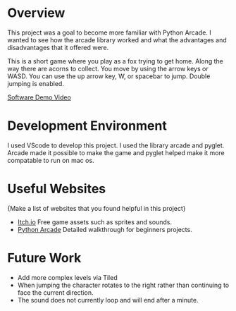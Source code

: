 # Overview

This project was a goal to become more familiar with Python Arcade. I wanted to see how the arcade library worked and what the advantages and disadvantages that it offered were. 

This is a short game where you play as a fox trying to get home. Along the way there are acorns to collect. You move by using the arrow keys or WASD. You can use the up arrow key, W, or spacebar to jump. Double jumping is enabled. 

[Software Demo Video](https://youtu.be/eV-5KUycRiQ)

# Development Environment

I used VScode to develop this project. I used the library arcade and pyglet. 
Arcade made it possible to make the game and pyglet helped make it more compatable 
to run on mac os.


# Useful Websites

{Make a list of websites that you found helpful in this project}
* [Itch.io](https://itch.io/game-assets) Free game assets such as sprites and sounds.
* [Python Arcade](https://api.arcade.academy/en/stable/get_started.html) Detailed walkthrough for beginners projects. 

# Future Work

* Add more complex levels via Tiled
* When jumping the character rotates to the right rather
than continuing to face the current direction. 
* The sound does not currently loop and will end after a minute. 